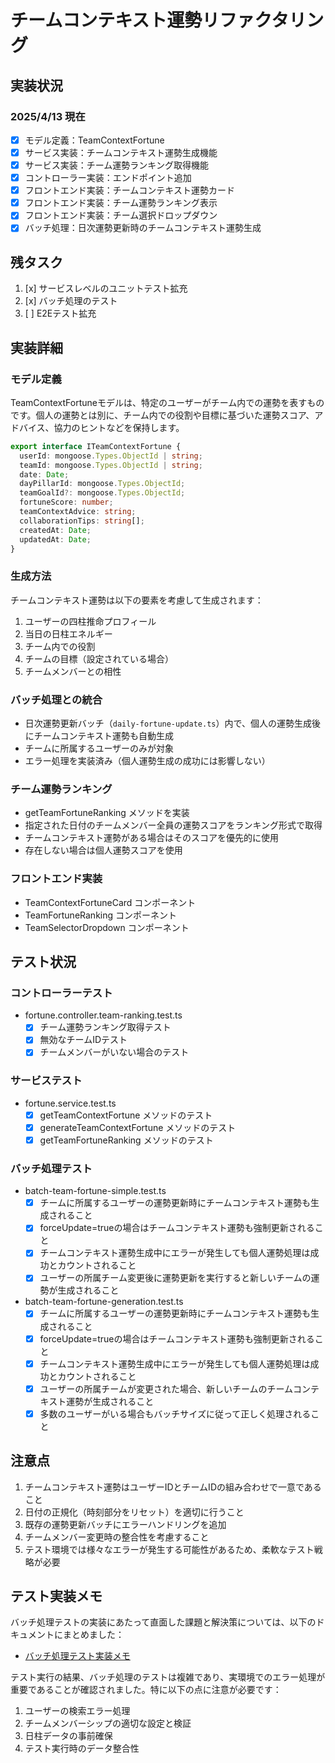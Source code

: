 # チームコンテキスト運勢リファクタリング

## 実装状況

### 2025/4/13 現在

- [x] モデル定義：TeamContextFortune
- [x] サービス実装：チームコンテキスト運勢生成機能
- [x] サービス実装：チーム運勢ランキング取得機能
- [x] コントローラー実装：エンドポイント追加
- [x] フロントエンド実装：チームコンテキスト運勢カード
- [x] フロントエンド実装：チーム運勢ランキング表示
- [x] フロントエンド実装：チーム選択ドロップダウン
- [x] バッチ処理：日次運勢更新時のチームコンテキスト運勢生成

## 残タスク

1. [x] サービスレベルのユニットテスト拡充
2. [x] バッチ処理のテスト
3. [ ] E2Eテスト拡充

## 実装詳細

### モデル定義

TeamContextFortuneモデルは、特定のユーザーがチーム内での運勢を表すものです。個人の運勢とは別に、チーム内での役割や目標に基づいた運勢スコア、アドバイス、協力のヒントなどを保持します。

```typescript
export interface ITeamContextFortune {
  userId: mongoose.Types.ObjectId | string;
  teamId: mongoose.Types.ObjectId | string;
  date: Date;
  dayPillarId: mongoose.Types.ObjectId;
  teamGoalId?: mongoose.Types.ObjectId;
  fortuneScore: number;
  teamContextAdvice: string;
  collaborationTips: string[];
  createdAt: Date;
  updatedAt: Date;
}
```

### 生成方法

チームコンテキスト運勢は以下の要素を考慮して生成されます：

1. ユーザーの四柱推命プロフィール
2. 当日の日柱エネルギー
3. チーム内での役割
4. チームの目標（設定されている場合）
5. チームメンバーとの相性

### バッチ処理との統合

- 日次運勢更新バッチ（`daily-fortune-update.ts`）内で、個人の運勢生成後にチームコンテキスト運勢も自動生成
- チームに所属するユーザーのみが対象
- エラー処理を実装済み（個人運勢生成の成功には影響しない）

### チーム運勢ランキング

- getTeamFortuneRanking メソッドを実装
- 指定された日付のチームメンバー全員の運勢スコアをランキング形式で取得
- チームコンテキスト運勢がある場合はそのスコアを優先的に使用
- 存在しない場合は個人運勢スコアを使用

### フロントエンド実装

- TeamContextFortuneCard コンポーネント
- TeamFortuneRanking コンポーネント
- TeamSelectorDropdown コンポーネント

## テスト状況

### コントローラーテスト

- fortune.controller.team-ranking.test.ts
  - [x] チーム運勢ランキング取得テスト
  - [x] 無効なチームIDテスト
  - [x] チームメンバーがいない場合のテスト

### サービステスト

- fortune.service.test.ts
  - [x] getTeamContextFortune メソッドのテスト
  - [x] generateTeamContextFortune メソッドのテスト
  - [x] getTeamFortuneRanking メソッドのテスト

### バッチ処理テスト

- batch-team-fortune-simple.test.ts
  - [x] チームに所属するユーザーの運勢更新時にチームコンテキスト運勢も生成されること
  - [x] forceUpdate=trueの場合はチームコンテキスト運勢も強制更新されること
  - [x] チームコンテキスト運勢生成中にエラーが発生しても個人運勢処理は成功とカウントされること
  - [x] ユーザーの所属チーム変更後に運勢更新を実行すると新しいチームの運勢が生成されること

- batch-team-fortune-generation.test.ts
  - [x] チームに所属するユーザーの運勢更新時にチームコンテキスト運勢も生成されること
  - [x] forceUpdate=trueの場合はチームコンテキスト運勢も強制更新されること
  - [x] チームコンテキスト運勢生成中にエラーが発生しても個人運勢処理は成功とカウントされること
  - [x] ユーザーの所属チームが変更された場合、新しいチームのチームコンテキスト運勢が生成されること
  - [x] 多数のユーザーがいる場合もバッチサイズに従って正しく処理されること

## 注意点

1. チームコンテキスト運勢はユーザーIDとチームIDの組み合わせで一意であること
2. 日付の正規化（時刻部分をリセット）を適切に行うこと
3. 既存の運勢更新バッチにエラーハンドリングを追加
4. チームメンバー変更時の整合性を考慮すること
5. テスト環境では様々なエラーが発生する可能性があるため、柔軟なテスト戦略が必要

## テスト実装メモ

バッチ処理テストの実装にあたって直面した課題と解決策については、以下のドキュメントにまとめました：

- [バッチ処理テスト実装メモ](/server/batch-test-memo.md)

テスト実行の結果、バッチ処理のテストは複雑であり、実環境でのエラー処理が重要であることが確認されました。特に以下の点に注意が必要です：

1. ユーザーの検索エラー処理
2. チームメンバーシップの適切な設定と検証
3. 日柱データの事前確保
4. テスト実行時のデータ整合性